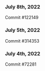 ### July 8th, 2022

Commit #122149

### July 5th, 2022

Commit #314353


### July 4th, 2022

Commit #72281
